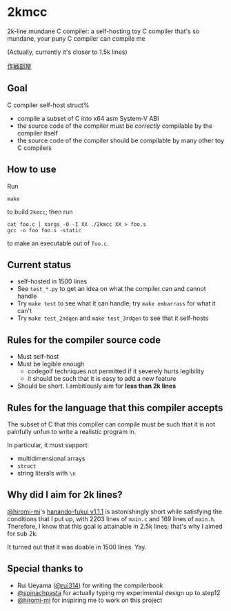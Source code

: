 # 2kmcc

2k-line mundane C compiler: a self-hosting toy C compiler that's so mundane, your puny C compiler can compile me

(Actually, currently it's closer to 1.5k lines)

[作戦部屋](https://docs.google.com/document/d/1hgJ0aRh7KJBRPPZLc7yDAkGntGJLEPjdysq1h8404i4/edit)

## Goal
C compiler self-host struct% 
- compile a subset of C into x64 asm System-V ABI
- the source code of the compiler must be *correctly* compilable by the compiler itself
- the source code of the compiler should be compilable by many other toy C compilers

## How to use
Run

```
make
```

to build `2kmcc`; then run

```
cat foo.c | xargs -0 -I XX ./2kmcc XX > foo.s
gcc -o foo foo.s -static
```

to make an executable out of `foo.c`.

## Current status
- self-hosted in 1500 lines
- See `test_*.py` to get an idea on what the compiler can and cannot handle 
- Try `make test` to see what it can handle; try `make embarrass` for what it can't
- Try `make test_2ndgen` and `make test_3rdgen` to see that it self-hosts

## Rules for the compiler source code
- Must self-host
- Must be legible enough
    - codegolf techniques not permitted if it severely hurts legibility
    - it should be such that it is easy to add a new feature
- Should be short. I ambitiously aim for **less than 2k lines**

## Rules for the language that this compiler accepts
The subset of C that this compiler can compile must be such that it is not painfully unfun to write a realistic program in.

In particular, it must support:
- multidimensional arrays
- `struct`
- string literals with `\n`

## Why did I aim for 2k lines?
[@hiromi-mi](https://github.com/hiromi-mi/)'s [hanando-fukui v1.1.1](https://github.com/hiromi-mi/hanando-fukui/tree/v1.1.1) is astonishingly short while satisfying the conditions that I put up, with 2203 lines of `main.c` and 169 lines of `main.h`. Therefore, I know that this goal is attainable in 2.5k lines; that's why I aimed for sub 2k.

It turned out that it was doable in 1500 lines. Yay.

## Special thanks to
- Rui Ueyama ([@rui314](https://github.com/rui314)) for writing the compilerbook
- [@spinachpasta](https://github.com/spinachpasta) for actually typing my experimental design up to step12
- [@hiromi-mi](https://github.com/hiromi-mi/) for inspiring me to work on this project
